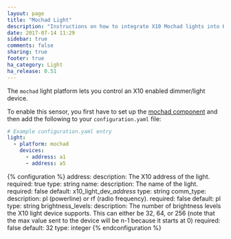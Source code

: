 ```yaml
---
layout: page
title: "Mochad Light"
description: "Instructions on how to integrate X10 Mochad lights into Home Assistant."
date: 2017-07-14 11:29
sidebar: true
comments: false
sharing: true
footer: true
ha_category: Light
ha_release: 0.51
---
```


The `mochad` light platform lets you control an X10 enabled dimmer/light device.



To enable this sensor, you first have to set up the [mochad component](/components/mochad/) and then add the following to your `configuration.yaml` file:

```yaml
# Example configuration.yaml entry
light:
  - platform: mochad
    devices:
      - address: a1
      - address: a5
```

{% configuration %}
address:
  description: The X10 address of the light.
  required: true
  type: string
name:
  description: The name of the light.
  required: false
  default: x10_light_dev_*address*
  type: string
comm_type:
  description: pl (powerline) or rf (radio frequency).
  required: false
  default: pl
  type: string
brightness_levels:
  description: The number of brightness levels the X10 light device supports. This can either be 32, 64, or 256 (note that the max
  value sent to the device will be n-1 because it starts at 0)
  required: false
  default: 32
  type: integer
{% endconfiguration %}
